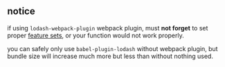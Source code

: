 ## notice
if using `lodash-webpack-plugin` webpack plugin, must **not forget** to set proper [feature sets](https://github.com/lodash/lodash-webpack-plugin#feature-sets), or your function would not work properly.

you can safely only use `babel-plugin-lodash` without webpack plugin, but bundle size will increase much more but less than without nothing used.
